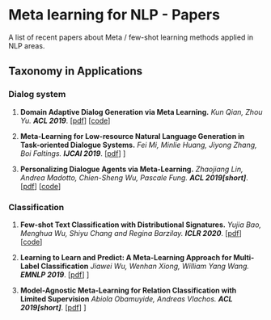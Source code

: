 # Meta learning for NLP - Papers
A list of recent papers about Meta / few-shot learning methods applied in NLP areas.

## Taxonomy in Applications

### Dialog system

1. **Domain Adaptive Dialog Generation via Meta Learning.** *Kun Qian, Zhou Yu.* ***ACL 2019***. [[pdf](https://www.aclweb.org/anthology/P19-1253/)] [[code](https://github.com/qbetterk/DAML)]

2. **Meta-Learning for Low-resource Natural Language Generation in Task-oriented Dialogue Systems.** *Fei Mi, Minlie Huang, Jiyong Zhang, Boi Faltings.* ***IJCAI 2019***. [[pdf](https://arxiv.org/abs/1905.05644)] ]

3. **Personalizing Dialogue Agents via Meta-Learning.** *Zhaojiang Lin, Andrea Madotto, Chien-Sheng Wu, Pascale Fung.* ***ACL 2019[short]***. [[pdf](https://www.aclweb.org/anthology/P19-1542.pdf)] [[code](https://github.com/HLTCHKUST/PAML)]

### Classification

1. **Few-shot Text Classification with Distributional Signatures.** *Yujia Bao, Menghua Wu, Shiyu Chang and Regina Barzilay.* ***ICLR 2020***. [[pdf](https://arxiv.org/abs/1908.06039)] [[code](https://github.com/YujiaBao/Distributional-Signatures)]

2. **Learning to Learn and Predict: A Meta-Learning Approach for Multi-Label Classification** *Jiawei Wu, Wenhan Xiong, William Yang Wang.* ***EMNLP 2019***. [[pdf](https://arxiv.org/abs/1905.05644)] ]

3. **Model-Agnostic Meta-Learning for Relation Classification with Limited Supervision** *Abiola Obamuyide, Andreas Vlachos.* ***ACL 2019[short]***. [[pdf](https://www.aclweb.org/anthology/P19-1589/)] ]
